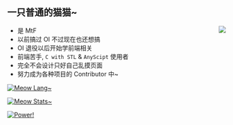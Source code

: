 ## 一只普通的猫猫~

<a href="https://github.com/Cattttttttt"><img align="right" src="https://github-readme-stats.vercel.app/api?username=Cattttttttt&show_icons=true&hide_title=true&include_all_commits=true&count_private=true" /></a>

- 是 MtF
- 以前搞过 OI 不过现在也还想搞
- OI 退役以后开始学前端相关
- 前端苦手, `C with STL` & `AnyScipt` 使用者
- 完全不会设计只好自己乱摸页面
- 努力成为各种项目的 Contributor 中~

[![Meow Lang~](https://github-readme-stats.vercel.app/api/top-langs?username=Cattttttttt&hide=css,html)](https://github.com/Cattttttttt)

[![Meow Stats~](https://github-readme-stats.vercel.app/api/wakatime?username=FragileNeko)](https://github.com/Cattttttttt)

[![Power!](https://img.shields.io/badge/Powered%20by-%20anuraghazra%20%2F%20github--readme--stats%20-ff69b4)](https://github.com/anuraghazra/github-readme-stats)
